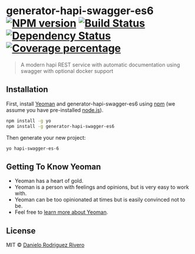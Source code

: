 # generator-hapi-swagger-es6 [![NPM version][npm-image]][npm-url] [![Build Status][travis-image]][travis-url] [![Dependency Status][daviddm-image]][daviddm-url] [![Coverage percentage][coveralls-image]][coveralls-url]
> A modern hapi REST service with automatic documentation using swagger with optional docker support

## Installation

First, install [Yeoman](http://yeoman.io) and generator-hapi-swagger-es6 using [npm](https://www.npmjs.com/) (we assume you have pre-installed [node.js](https://nodejs.org/)).

```bash
npm install -g yo
npm install -g generator-hapi-swagger-es6
```

Then generate your new project:

```bash
yo hapi-swagger-es-6
```

## Getting To Know Yeoman

 * Yeoman has a heart of gold.
 * Yeoman is a person with feelings and opinions, but is very easy to work with.
 * Yeoman can be too opinionated at times but is easily convinced not to be.
 * Feel free to [learn more about Yeoman](http://yeoman.io/).

## License

MIT © [Danielo Rodriguez Rivero](https://danielorodriguez.com)


[npm-image]: https://badge.fury.io/js/generator-hapi-swagger-es6.svg
[npm-url]: https://npmjs.org/package/generator-hapi-swagger-es6
[travis-image]: https://travis-ci.org/danielo515/generator-hapi-swagger-es6.svg?branch=master
[travis-url]: https://travis-ci.org/danielo515/generator-hapi-swagger-es6
[daviddm-image]: https://david-dm.org/danielo515/generator-hapi-swagger-es6.svg?theme=shields.io
[daviddm-url]: https://david-dm.org/danielo515/generator-hapi-swagger-es6
[coveralls-image]: https://coveralls.io/repos/danielo515/generator-hapi-swagger-es6/badge.svg
[coveralls-url]: https://coveralls.io/r/danielo515/generator-hapi-swagger-es6
